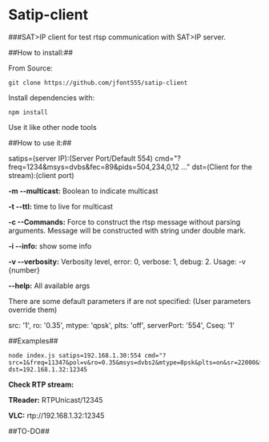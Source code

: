 # Satip-client

###SAT>IP client for test rtsp communication with SAT>IP server.

##How to install:##

From Source:

    git clone https://github.com/jfont555/satip-client

Install dependencies with:

    npm install

Use it like other node tools

##How to use it:##

satips=(server IP):(Server Port/Default 554) cmd="?freq=1234&msys=dvbs&fec=89&pids=504,234,0,12 ..." dst=(Client for the stream):(client port)

**-m --multicast:** Boolean to indicate multicast

**-t --ttl:** time to live for multicast

**-c --Commands:** Force to construct the rtsp message without parsing arguments. Message will be constructed with string under double mark.

**-i --info:** show some info

**-v --verbosity:** Verbosity level, error: 0, verbose: 1, debug: 2. Usage: -v {number}

**--help:** All available args

There are some default parameters if are not specified: (User parameters override them)

src: '1',
ro: '0.35',
mtype: 'qpsk',
plts: 'off',
serverPort: '554',
Cseq: '1'

##Examples##

    node index.js satips=192.168.1.30:554 cmd="?src=1&freq=11347&pol=v&ro=0.35&msys=dvbs2&mtype=8psk&plts=on&sr=22000&fec=23&pids=0,17,18,6600,6610,6620,6630" dst=192.168.1.32:12345


**Check RTP stream:**

**TReader:** RTPUnicast/12345

**VLC:** rtp://192.168.1.32:12345




##TO-DO##

